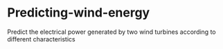# Predicting-wind-energy
Predict the electrical power generated by two wind turbines according to different characteristics
